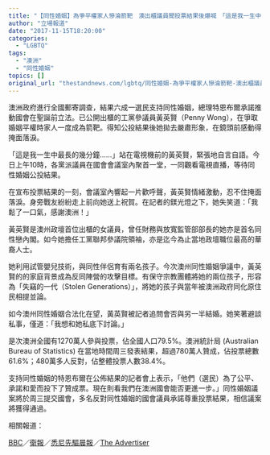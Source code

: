 ```yaml
---
title: "【同性婚姻】為爭平權家人慘淪箭靶　澳出櫃議員聞投票結果後爆喊　「這是我一生中最長的幾分鐘……」"
author: "立場報道"
date: "2017-11-15T18:20:00"
categories:
  - "LGBTQ"
tags:
  - "澳洲"
  - "同性婚姻"
topics: []
original_url: "thestandnews.com/lgbtq/同性婚姻-為爭平權家人慘淪箭靶-澳出櫃議員聞投票結果後爆喊-這是我一生中最長的幾分鐘"
---
```

澳洲政府進行全國郵寄調查，結果六成一選民支持同性婚姻，總理特恩布爾承諾推動國會在聖誕前立法。已公開出櫃的工黨參議員黃英賢（Penny Wong），在爭取婚姻平權時家人一度成為箭靶。得知公投結果後她拋去嚴肅形象，在鏡頭前感動得掩面落淚。

「這是我一生中最長的幾分鐘……」站在電視機前的黃英賢，緊張地自言自語。今日上午10時，各黨派議員在國會會議室內聚首一堂，一同觀看電視直播，等待同性婚姻公投結果。

在宣布投票結果的一刻，會議室內響起一片歡呼聲，黃英賢情緒激動，忍不住掩面落淚。身旁戰友紛紛走上前向她送上祝賀。在記者的鎂光燈之下，她失笑道：「我鬆了一口氣，感謝澳洲！」

黃英賢是澳州政壇首位出櫃的女議員，曾任財務與放寬監管部部長的她亦是首名同性戀內閣。如今她擔任工黨聯邦參議院領袖，亦是迄今為止當地政壇職位最高的華裔人士。

她利用試管嬰兒技術，與同性伴侶育有兩名孩子。今次澳州同性婚姻爭議中，黃英賢的的家庭背景成為反同陣營的攻擊目標。有保守宗教團體將她的兩位孩子，形容為「失竊的一代（Stolen Generations）」，將她的孩子與當年被澳洲政府同化原住民相提並論。

如今澳州同性婚姻合法化在望，黃英賢被記者追問會否與另一半結婚。她笑著避談私事，僅道：「我想和她私底下討論。」

是次澳洲全國有1270萬人參與投票，佔全國人口79.5%。澳洲統計局 (Australian Bureau of Statistics) 在當地時間周三發表結果，超過780萬人贊成，佔投票總數61.6%；480萬多人反對，佔整體投票人數38.4%。

支持同性婚姻的特恩布爾在公佈結果的記者會上表示，「他們（選民）為了公平、承諾和愛而投下了贊成票。現在則看我們在澳洲國會能否更進一步。」同性婚姻議案將於周三提交國會，多名反對同性婚姻的國會議員承諾尊重投票結果，相信議案將獲得通過。

相關報道：

[BBC](http://web.archive.org/web/20211229092857/http://www.bbc.com/news/world-australia-41993077)／[衛報](http://web.archive.org/web/20211229092857/https://www.theguardian.com/australia-news/2017/nov/15/for-penny-wong-this-moment-in-australian-history-was-personal)／[悉尼先驅晨報](http://web.archive.org/web/20211229092857/http://www.smh.com.au/federal-politics/political-news/samesex-marriage-vote-penny-wongs-tears-of-relief-20171113-gzkkem.html)／[The Advertiser](http://web.archive.org/web/20211229092857/http://www.adelaidenow.com.au/news/south-australia/penny-wong-bursts-into-tears-as-yes-result-of-samesex-marriage-is-read-out/news-story/1d4fa4386be39ef27ba7f095ea9b1818)